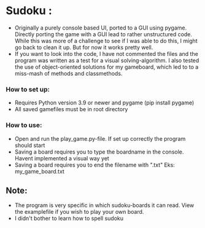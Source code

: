 # Sudoku :

- Originally a purely console based UI, ported to a GUI using pygame.
  Directly porting the game with a GUI lead to rather unstructured code.
  While this was more of a challenge to see if I was able to do this, I might go back
  to clean it up. But for now it works pretty well.
- If you want to look into the code, I have not commented the files and the
  program was written as a test for a visual solving-algorithm. I also tested
  the use of object-oriented solutions for my gameboard, which led to
  to a miss-mash of methods and classmethods.

### How to set up:

- Requires Python version 3.9 or newer
  and pygame (pip install pygame)
- All saved gamefiles must be in root directory

### How to use:

- Open and run the play_game.py-file. If set up correctly the program should start
- Saving a board requires you to type the boardname in the console.
  Havent implemented a visual way yet
- Saving a board requires you to end the filename with ".txt"
  Eks: my_game_board.txt

## Note:

- The program is very specific in which sudoku-boards it can read.
  View the examplefile if you wish to play your own board.
- I didn't bother to learn how to spell sudoku
